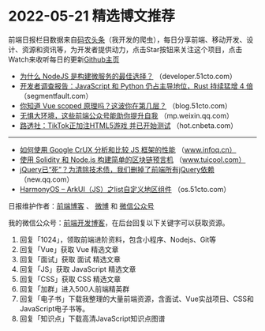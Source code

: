 # 2022-05-21 精选博文推荐

前端日报栏目数据来自[码农头条](https://toutiao.qdkfweb.cn/)（我开发的爬虫），每日分享前端、移动开发、设计、资源和资讯等，为开发者提供动力，点击Star按钮来关注这个项目，点击Watch来收听每日的更新[Github主页](https://github.com/kujian/frontendDaily)
* [为什么 NodeJS 是构建微服务的最佳选择？](https://developer.51cto.com/article/709508.html) （developer.51cto.com）
* [开发者调查报告：JavaScript 和 Python 仍占主导地位，Rust 持续猛增 4 倍](https://segmentfault.com/a/1190000041871793) （segmentfault.com）
* [你知道 Vue scoped 原理吗？这波你在第几层？](https://blog.51cto.com/u_13961087/5317646) （blog.51cto.com）
* [无惧大环境，这些前端公众号能助你提升自我](https://mp.weixin.qq.com/s?__biz=MzI0MzIyMDM5Ng==&mid=2649846099&idx=1&sn=2e2b0ae3895ecc654b6958a2d1d4a748) （mp.weixin.qq.com）
* [路透社：TikTok正加注HTML5游戏 并已开始测试](https://hot.cnbeta.com/articles/game/1271517.htm) （hot.cnbeta.com）

***
* [如何使用 Google CrUX 分析和比较 JS 框架的性能](https://www.infoq.cn/article/mTp9oFBHG7XHWlitwTXB) （www.infoq.cn）
* [使用 Solidity 和 Node.js 构建简单的区块链预言机](http://www.tuicool.com/articles/hit/M3yq6rM) （www.tuicool.com）
* [jQuery已“死”？为清除技术债，我们删掉了前端所有jQuery依赖](https://new.qq.com/omn/20220520/20220520A07O1Q00.html) （new.qq.com）
* [HarmonyOS &#8211; ArkUI（JS）之list自定义地区组件](https://os.51cto.com/article/709522.html) （os.51cto.com）

日报维护作者：[前端博客](https://qdkfweb.cn/) 、 [微博](http://weibo.com/kujian) 和 [微信公众号](https://open.weixin.qq.com/qr/code?username=caibaojian_com)

我的微信公众号：[前端开发博客](https://open.weixin.qq.com/qr/code?username=caibaojian_com)，在后台回复以下关键字可以获取资源。

1. 回复「1024」，领取前端进阶资料，包含小程序、Nodejs、Git等
2. 回复「Vue」获取 Vue 精选文章
3. 回复「面试」获取 面试 精选文章
4. 回复「JS」获取 JavaScript 精选文章
5. 回复「CSS」获取 CSS 精选文章
6. 回复「加群」进入500人前端精英群
7. 回复「电子书」下载我整理的大量前端资源，含面试、Vue实战项目、CSS和JavaScript电子书等。
8. 回复「知识点」下载高清JavaScript知识点图谱